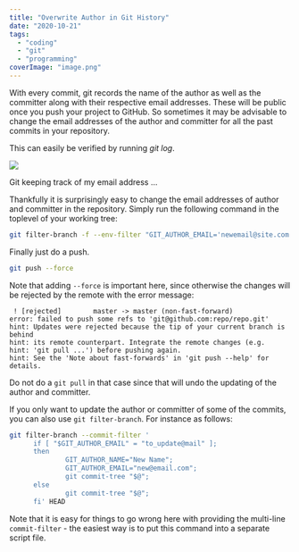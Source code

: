 ```yaml
---
title: "Overwrite Author in Git History"
date: "2020-10-21"
tags: 
  - "coding"
  - "git"
  - "programming"
coverImage: "image.png"
---
```


With every commit, git records the name of the author as well as the committer along with their respective email addresses. These will be public once you push your project to GitHub. So sometimes it may be advisable to change the email addresses of the author and committer for all the past commits in your repository.

This can easily be verified by running _git log_.

[![](https://nexnet.files.wordpress.com/2020/10/image.png?w=883)](https://nexnet.files.wordpress.com/2020/10/image.png)

Git keeping track of my email address ...

Thankfully it is surprisingly easy to change the email addresses of author and committer in the repository. Simply run the following command in the toplevel of your working tree:

```bash
git filter-branch -f --env-filter "GIT_AUTHOR_EMAIL='newemail@site.com' GIT_COMMITTER_EMAIL='newemail@site.com';" HEAD
```

Finally just do a push.

```bash
git push --force
```

Note that adding `--force` is important here, since otherwise the changes will be rejected by the remote with the error message:

```
 ! [rejected]        master -> master (non-fast-forward)
error: failed to push some refs to 'git@github.com:repo/repo.git'
hint: Updates were rejected because the tip of your current branch is behind
hint: its remote counterpart. Integrate the remote changes (e.g.
hint: 'git pull ...') before pushing again.
hint: See the 'Note about fast-forwards' in 'git push --help' for details.
```

Do not do a `git pull` in that case since that will undo the updating of the author and committer.

If you only want to update the author or committer of some of the commits, you can also use `git filter-branch`. For instance as follows:

```bash
git filter-branch --commit-filter '
      if [ "$GIT_AUTHOR_EMAIL" = "to_update@mail" ];
      then
              GIT_AUTHOR_NAME="New Name";
              GIT_AUTHOR_EMAIL="new@email.com";
              git commit-tree "$@";
      else
              git commit-tree "$@";
      fi' HEAD
```

Note that it is easy for things to go wrong here with providing the multi-line `commit-filter` - the easiest way is to put this command into a separate script file.
